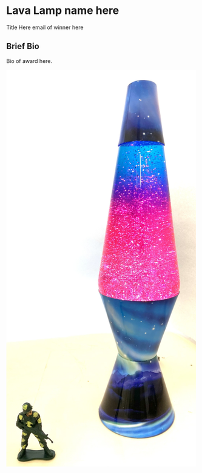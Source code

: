 # Lava Lamp name here


Title Here
email of winner here 

## Brief Bio
Bio of award here.

<img src='IMG_9671.jpg' alt='IMG_9671' width='500'/>
